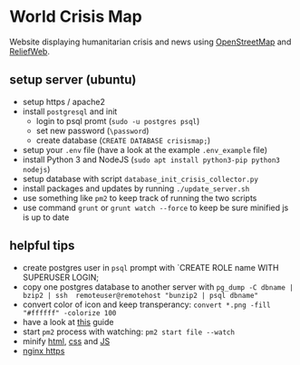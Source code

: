 # World Crisis Map

Website displaying humanitarian crisis and news using [OpenStreetMap](https://openstreetmap.org) and [ReliefWeb](https://reliefweb.int).

## setup server (ubuntu)

- setup https / apache2
- install `postgresql` and init
    - login to psql promt (`sudo -u postgres psql`)
    - set new password (`\password`)
    - create database (`CREATE DATABASE crisismap;`)
- setup your `.env` file (have a look at the example `.env_example` file)
- install Python 3 and NodeJS (`sudo apt install python3-pip python3 nodejs`)
- setup database with script `database_init_crisis_collector.py`
- install packages and updates by running `./update_server.sh`
- use something like `pm2` to keep track of running the two scripts
- use command `grunt` or `grunt watch --force` to keep be sure minified js is up to date

## helpful tips

- create postgres user in `psql` prompt with `CREATE ROLE name WITH SUPERUSER LOGIN;
- copy one postgres database to another server with `pg_dump -C dbname | bzip2 | ssh  remoteuser@remotehost "bunzip2 | psql dbname"`
- convert color of icon and keep transperancy: `convert *.png -fill "#ffffff" -colorize 100`
- have a look at [this](https://www.digitalocean.com/community/tutorials/how-to-set-up-a-node-js-application-for-production-on-ubuntu-16-04) guide
- start `pm2` process with watching: `pm2 start file --watch`
- minify [html](https://github.com/kangax/html-minifier), [css](https://github.com/cssnano/cssnano) and [JS](https://github.com/mishoo/UglifyJS)
- [nginx https](https://certbot.eff.org/)
